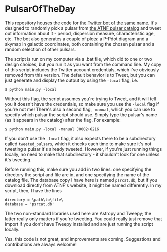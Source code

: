 # PulsarOfTheDay

This repository houses the code for [the Twitter bot of the same name](https://twitter.com/PulsarOfTheDay). It's designed to randomly pick a pulsar from [the ATNF pulsar catalog](https://www.atnf.csiro.au/research/pulsar/psrcat/) and tweet out information about it - period, dispersion measure, characteristic age, etc. The bot also generates a couple of plots: a P-Pdot diagram and a skymap in galactic coordinates, both containing the chosen pulsar and a random selection of other pulsars.

The script is run on my computer via a .bat file, which did to one or two design choices, but you run it as you want from the command line. My copy of this script includes the Twitter account credentials, which I've obviously removed from this version. The default behavior is to Tweet, but you can just generate and display the output by using the `-local` flag, i.e.
```
$ python main.py -local
```
Without this flag, the script assumes you're trying to Tweet, and it will tell you it doesn't have the credentials, so make sure you use the `-local` flag if you're not me! There's also a second flag, `-manual`, which you can use to specify which pulsar the script should use. Simply type the pulsar's name (as it appears in the catalog) after the flag. For example:
```
$ python main.py -local -manual J0002+6216
```
If you don't use the `-local` flag, it also expects there to be a subdirectory called `tweeted_pulsars`, which it checks each time to make sure it's not tweeting a pulsar it's already tweeted. However, if you're just running things locally, no need to make that subdirectory - it shouldn't look for one unless it's tweeting.

Before running this, make sure you add in two lines: one specifying the directory the script and file are in, and one specifying the name of the catalog file. The database copy I have here is named `psrcat.db`, but if you download directly from ATNF's website, it might be named differently. In my script, then, I have the lines
```
directory = \path\to\file\
database = 'psrcat.db'
```

The two non-standard libraries used here are Astropy and Tweepy; the latter really only matters if you're tweeting. You could really just remove that import if you don't have Tweepy installed and are just running the script locally.

Yes, this code is not great, and improvements are coming. Suggestions and contributions are always welcome!
